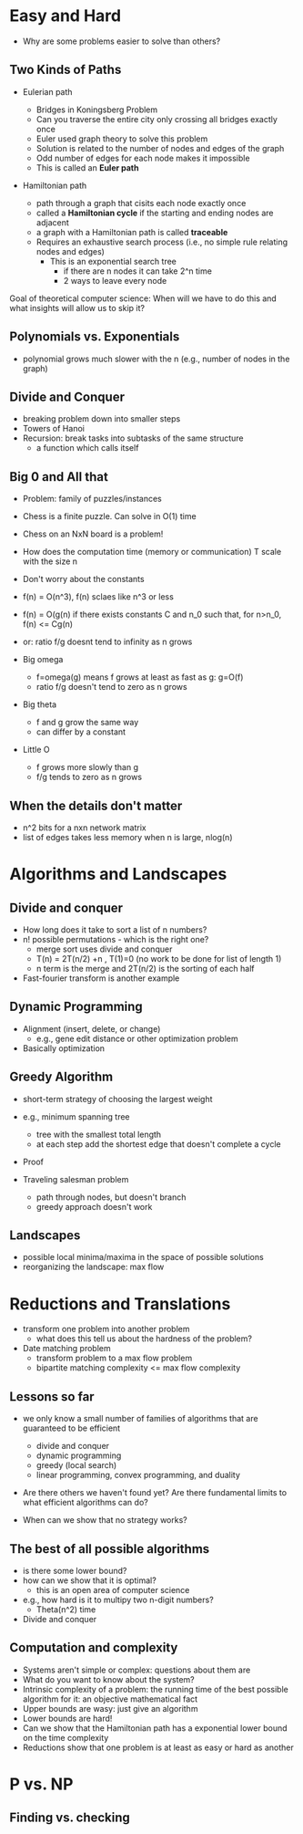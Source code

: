 # Easy and Hard
- Why are some problems easier to solve than others?

## Two Kinds of Paths

- Eulerian path
	-  Bridges in Koningsberg Problem
	- Can you traverse the entire city only crossing all bridges exactly once
	- Euler used graph theory to solve this problem
	- Solution is related to the number of nodes and edges of the graph
	- Odd number of edges for each node makes it impossible
	- This is called an **Euler path**

- Hamiltonian path
	- path through a graph that cisits each node exactly once 
	- called a **Hamiltonian cycle** if the starting and ending nodes are adjacent
	- a graph with a Hamiltonian path is called **traceable**
	- Requires an exhaustive search process (i.e., no simple rule relating nodes and edges)
		- This is an exponential search tree
			- if there are n nodes it can take 2^n time
			- 2 ways to leave every node

Goal of theoretical computer science: When will we have to do this and what insights will allow us to skip it?

## Polynomials vs. Exponentials

- polynomial grows much slower with the n (e.g., number of nodes in the graph)

## Divide and Conquer
- breaking problem down into smaller steps 
- Towers of Hanoi 
- Recursion: break tasks into subtasks of the same structure
	- a function which calls itself


## Big 0 and All that

- Problem: family of puzzles/instances
- Chess is a finite puzzle. Can solve in O(1) time
- Chess on an NxN board is a problem!
- How does the computation time (memory or communication) T scale with the size n

- Don't worry about the constants
- f(n) = O(n^3), f(n) sclaes like n^3 or less
- f(n) = O(g(n) if there exists constants C and n_0 such that, for n>n_0, f(n) <= Cg(n)
- or: ratio f/g doesnt tend to infinity as n grows


- Big omega
	- f=omega(g) means f grows at least as fast as g: g=O(f)
	- ratio f/g doesn't tend to zero as n grows
- Big theta
	- f and g grow the same way 
	- can differ by a constant
- Little O
	- f grows more slowly than g
	- f/g tends to zero as n grows

## When the details don't matter
- n^2 bits for a nxn network matrix
- list of edges takes less memory when n is large, nlog(n)


# Algorithms and Landscapes

## Divide and conquer
- How long does it take to sort a list of n numbers?
- n! possible permutations - which is the right one?
	- merge sort uses divide and conquer
	- T(n) = 2T(n/2) +n , T(1)=0 (no work to be done for list of length 1)
	- n term is the merge and 2T(n/2) is the sorting of each half
- Fast-fourier transform is another example

## Dynamic Programming
- Alignment (insert, delete, or change)
	- e.g., gene edit distance or other optimization problem
- Basically optimization 

## Greedy Algorithm
- short-term strategy of choosing the largest weight
- e.g., minimum spanning tree
	- tree with the smallest total length
	- at each step add the shortest edge that doesn't complete a cycle
- Proof

- Traveling salesman problem
	- path through nodes, but doesn't branch
	- greedy approach doesn't work


## Landscapes
- possible local minima/maxima in the space of possible solutions
- reorganizing the landscape: max flow

# Reductions and Translations
- transform one problem into another problem
	- what does this tell us about the hardness of the problem?
- Date matching problem
	- transform problem to a max flow problem
	- bipartite matching complexity <= max flow complexity

## Lessons so far
- we only know a small number of families of algorithms that are guaranteed to be efficient
	- divide and conquer
	- dynamic programming
	- greedy (local search)
	- linear programming, convex programming, and duality

- Are there others we haven't found yet? Are there fundamental limits to what efficient algorithms can do? 
- When can we show that no strategy works?

## The best of all possible algorithms
- is there some lower bound?
- how can we show that it is optimal?
	- this is an open area of computer science
- e.g., how hard is it to multipy two n-digit numbers?
	- Theta(n^2) time
- Divide and conquer


## Computation and complexity
- Systems aren't simple or complex: questions about them are
- What do you want to know about the system?
- Intrinsic complexity of a problem: the running time of the best possible algorithm for it: an objective mathematical fact
- Upper bounds are wasy: just give an algorithm
- Lower bounds are hard! 
- Can we show that the Hamiltonian path has a exponential lower bound on the time complexity
- Reductions show that one problem is at least as easy or hard as another


# P vs. NP
## Finding vs. checking
